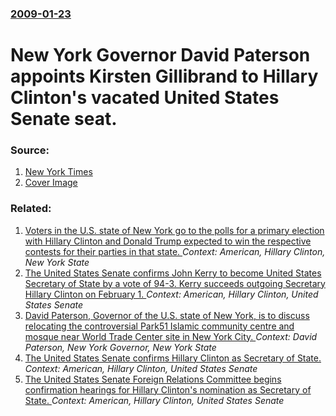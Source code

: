 ### [2009-01-23](/news/2009/01/23/index.md)

#  New York Governor David Paterson appoints Kirsten Gillibrand to Hillary Clinton's vacated United States Senate seat. 




### Source:

1. [New York Times](http://www.nytimes.com/2009/01/24/nyregion/24assess.html?_r=1&hp)
1. [Cover Image](https://static01.nyt.com/images/2009/01/23/nyregion/gil75.5.jpg)

### Related:

1. [Voters in the U.S. state of New York go to the polls for a primary election with Hillary Clinton and Donald Trump expected to win the respective contests for their parties in that state. ](/news/2016/04/19/voters-in-the-u-s-state-of-new-york-go-to-the-polls-for-a-primary-election-with-hillary-clinton-and-donald-trump-expected-to-win-the-respec.md) _Context: American, Hillary Clinton, New York State_
2. [The United States Senate confirms John Kerry to become United States Secretary of State by a vote of 94-3. Kerry succeeds outgoing Secretary Hillary Clinton on February 1. ](/news/2013/01/29/the-united-states-senate-confirms-john-kerry-to-become-united-states-secretary-of-state-by-a-vote-of-94a3-kerry-succeeds-outgoing-secreta.md) _Context: American, Hillary Clinton, United States Senate_
3. [David Paterson, Governor of the U.S. state of New York, is to discuss relocating the controversial Park51 Islamic community centre and mosque near World Trade Center site in New York City. ](/news/2010/08/18/david-paterson-governor-of-the-u-s-state-of-new-york-is-to-discuss-relocating-the-controversial-park51-islamic-community-centre-and-mosqu.md) _Context: David Paterson, New York Governor, New York State_
4. [ The United States Senate confirms Hillary Clinton as Secretary of State. ](/news/2009/01/21/the-united-states-senate-confirms-hillary-clinton-as-secretary-of-state.md) _Context: American, Hillary Clinton, United States Senate_
5. [ The United States Senate Foreign Relations Committee begins confirmation hearings for Hillary Clinton's nomination as Secretary of State. ](/news/2009/01/13/the-united-states-senate-foreign-relations-committee-begins-confirmation-hearings-for-hillary-clinton-s-nomination-as-secretary-of-state.md) _Context: American, Hillary Clinton, United States Senate_
